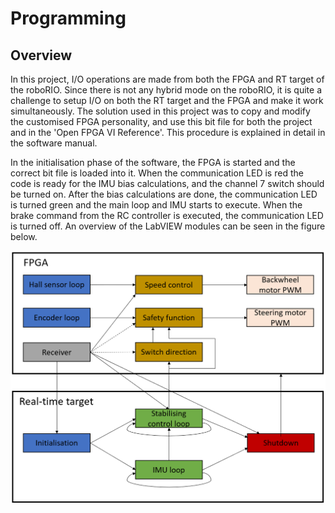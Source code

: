# Programming

## Overview

In this project, I/O operations are made from both the FPGA and RT target of the roboRIO. Since there is not any hybrid mode on the roboRIO, it is quite a challenge to setup I/O on both the RT target and the FPGA and make it work simultaneously. The solution used in this project was to copy and modify the customised FPGA personality, and use this bit file for both the project and in the 'Open FPGA VI Reference'. This procedure is explained in detail in the software manual.

In the initialisation phase of the software, the FPGA is started and the correct bit file is loaded into it. When the communication LED is red the code is ready for the IMU bias calculations, and the channel 7 switch should be turned on. After the bias calculations are done, the communication LED is turned green and the main loop and IMU starts to execute. When the brake command from the RC controller is executed, the communication LED is turned off. An overview of the LabVIEW modules can be seen in the figure below.

![AutoBike-MDH](../Images/SoftwareOverview.PNG)
